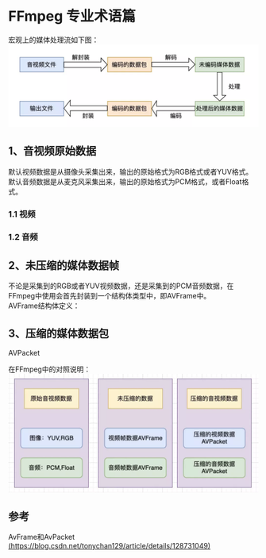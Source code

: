 # FFmpeg 专业术语篇

宏观上的媒体处理流如下图：
![media core flow](/resource/encode_core.webp)

## 1、音视频原始数据  
默认视频数据是从摄像头采集出来，输出的原始格式为RGB格式或者YUV格式。  
默认音频数据是从麦克风采集出来，输出的原始格式为PCM格式，或者Float格式。  

### 1.1 视频  

### 1.2 音频  


## 2、未压缩的媒体数据帧  
不论是采集到的RGB或者YUV视频数据，还是采集到的PCM音频数据，在FFmpeg中使用会首先封装到一个结构体类型中，即AVFrame中。  
AVFrame结构体定义：  


## 3、压缩的媒体数据包  
AVPacket  


在FFmpeg中的对照说明：  
![media core flow2](/resource/encode_core2.webp)

## 参考
AvFrame和AvPacket  
[(https://blog.csdn.net/tonychan129/article/details/128731049)](https://blog.csdn.net/tonychan129/article/details/128731049)
